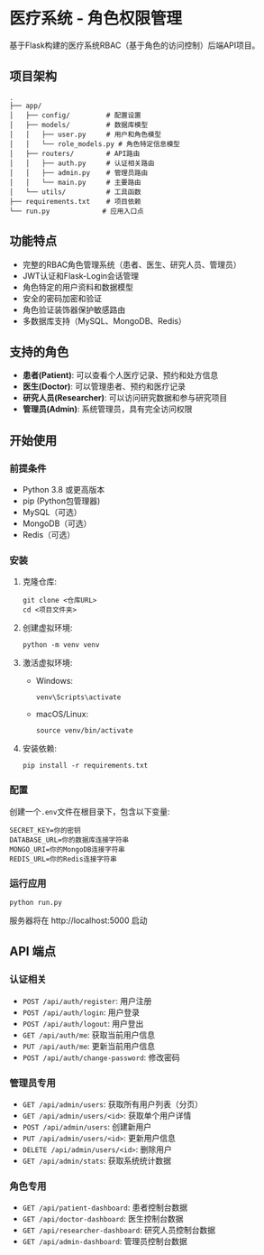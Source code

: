 # 医疗系统 - 角色权限管理

基于Flask构建的医疗系统RBAC（基于角色的访问控制）后端API项目。

## 项目架构

```
.
├── app/
│   ├── config/         # 配置设置
│   ├── models/         # 数据库模型
│   │   ├── user.py     # 用户和角色模型
│   │   └── role_models.py # 角色特定信息模型
│   ├── routers/        # API路由
│   │   ├── auth.py     # 认证相关路由
│   │   ├── admin.py    # 管理员路由
│   │   └── main.py     # 主要路由
│   └── utils/          # 工具函数
├── requirements.txt    # 项目依赖
└── run.py             # 应用入口点
```

## 功能特点

- 完整的RBAC角色管理系统（患者、医生、研究人员、管理员）
- JWT认证和Flask-Login会话管理
- 角色特定的用户资料和数据模型
- 安全的密码加密和验证
- 角色验证装饰器保护敏感路由
- 多数据库支持（MySQL、MongoDB、Redis）

## 支持的角色

- **患者(Patient)**: 可以查看个人医疗记录、预约和处方信息
- **医生(Doctor)**: 可以管理患者、预约和医疗记录
- **研究人员(Researcher)**: 可以访问研究数据和参与研究项目
- **管理员(Admin)**: 系统管理员，具有完全访问权限

## 开始使用

### 前提条件

- Python 3.8 或更高版本
- pip (Python包管理器)
- MySQL（可选）
- MongoDB（可选）
- Redis（可选）

### 安装

1. 克隆仓库:
   ```
   git clone <仓库URL>
   cd <项目文件夹>
   ```

2. 创建虚拟环境:
   ```
   python -m venv venv
   ```

3. 激活虚拟环境:
   - Windows:
     ```
     venv\Scripts\activate
     ```
   - macOS/Linux:
     ```
     source venv/bin/activate
     ```

4. 安装依赖:
   ```
   pip install -r requirements.txt
   ```

### 配置

创建一个`.env`文件在根目录下，包含以下变量:

```
SECRET_KEY=你的密钥
DATABASE_URL=你的数据库连接字符串
MONGO_URI=你的MongoDB连接字符串
REDIS_URL=你的Redis连接字符串
```

### 运行应用

```
python run.py
```

服务器将在 http://localhost:5000 启动

## API 端点

### 认证相关

- `POST /api/auth/register`: 用户注册
- `POST /api/auth/login`: 用户登录
- `POST /api/auth/logout`: 用户登出
- `GET /api/auth/me`: 获取当前用户信息
- `PUT /api/auth/me`: 更新当前用户信息
- `POST /api/auth/change-password`: 修改密码

### 管理员专用

- `GET /api/admin/users`: 获取所有用户列表（分页）
- `GET /api/admin/users/<id>`: 获取单个用户详情
- `POST /api/admin/users`: 创建新用户
- `PUT /api/admin/users/<id>`: 更新用户信息
- `DELETE /api/admin/users/<id>`: 删除用户
- `GET /api/admin/stats`: 获取系统统计数据

### 角色专用

- `GET /api/patient-dashboard`: 患者控制台数据
- `GET /api/doctor-dashboard`: 医生控制台数据
- `GET /api/researcher-dashboard`: 研究人员控制台数据
- `GET /api/admin-dashboard`: 管理员控制台数据 